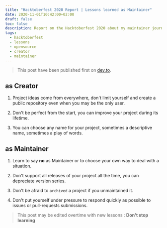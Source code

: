 ```yaml
---
title: "Hacktoberfest 2020 Report | Lessons learned as Maintainer"
date: 2020-11-01T10:42:00+02:00
draft: false
toc: false
description: Report on the Hacktoberfest 2020 about my maintainer journey.
tags: 
  - hacktoberfest
  - lessons
  - opensource
  - creator
  - maintainer
---
```


> This post have been published first on [dev.to](https://dev.to/rlespinasse/hacktoberfest-2020-lessons-learned-57kg).

## as Creator

1. Project ideas come from everywhere, don't limit yourself and create a public repository even when you may be the only user.

1. Don't be perfect from the start, you can improve your project during its lifetime.

1. You can choose any name for your project, sometimes a descriptive name, sometimes a play of words.

## as Maintainer

1. Learn to say **no** as Maintainer or to choose your own way to deal with a situation.

1. Don't support all releases of your project all the time, you can depreciate version series.

1. Don't be afraid to `archived` a project if you unmaintained it.

1. Don't put yourself under pressure to respond quickly as possible to issues or pull-requests submissions.

> This post may be edited overtime with new lessons :
> **Don't stop learning**
